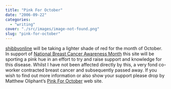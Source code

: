 ```yaml
---
title: "Pink For October"
date: "2006-09-22"
categories: 
  - "writing"
cover: "./src/images/image-not-found.png"
slug: "pink-for-october"
---
```


[shibbyonline](http://www.shibbyonline.co.uk "shibbyonline") will be taking a lighter shade of red for the month of October. In support of [National Breast Cancer Awareness Month](http://nbcam.org/ "N.B.C.A.M.") this site will be sporting a pink hue in an effort to try and raise support and knowledge for this disease. Whilst I have not been affected directly by this, a very fond co-worker contracted breast cancer and subsequently passed away. If you wish to find out more information or also show your support please drop by Matthew Oliphant’s [Pink For October](http://www.pinkforoctober.org "Pink For October") web site.
